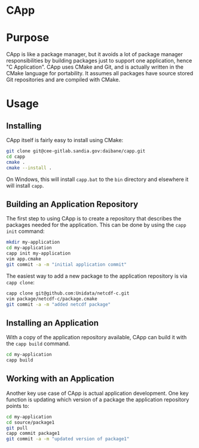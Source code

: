 CApp
====

# Purpose
CApp is like a package manager, but it avoids a lot of package manager responsibilities
by building packages just to support one application, hence "C Application".
CApp uses CMake and Git, and is actually written in the CMake language for portability.
It assumes all packages have source stored Git repositories and are compiled with CMake.

# Usage

## Installing

CApp itself is fairly easy to install using CMake:

```bash
git clone git@cee-gitlab.sandia.gov:daibane/capp.git
cd capp
cmake .
cmake --install .
```

On Windows, this will install `capp.bat` to the `bin` directory and
elsewhere it will install `capp`.

## Building an Application Repository

The first step to using CApp is to create a repository that describes the packages needed
for the application.
This can be done by using the `capp init` command:

```bash
mkdir my-application
cd my-application
capp init my-application
vim app.cmake
git commit -a -m "initial application commit"
```

The easiest way to add a new package to the application repository is via `capp clone`:

```bash
capp clone git@github.com:Unidata/netcdf-c.git
vim package/netcdf-c/package.cmake 
git commit -a -m "added netcdf package"
```

## Installing an Application

With a copy of the application repository available, CApp can build it with the `capp build` command.

```bash
cd my-application
capp build
```

## Working with an Application

Another key use case of CApp is actual application development.
One key function is updating which version of a package the application repository points to:

```bash
cd my-application
cd source/package1
git pull
capp commit package1
git commit -a -m "updated version of package1"
```
